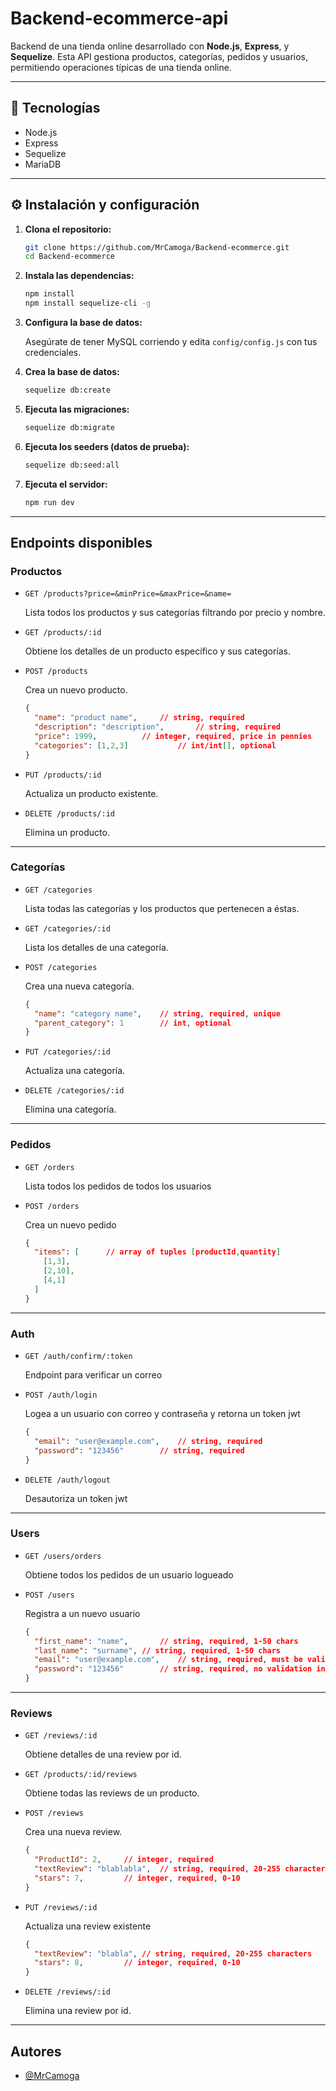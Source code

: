 # Backend-ecommerce-api

Backend de una tienda online desarrollado con **Node.js**, **Express**, y **Sequelize**. Esta API gestiona productos, categorías, pedidos y usuarios, permitiendo operaciones típicas de una tienda online.

---

## 🚀 Tecnologías

- Node.js
- Express
- Sequelize
- MariaDB

---

## ⚙️ Instalación y configuración

1. **Clona el repositorio:**

   ```bash
   git clone https://github.com/MrCamoga/Backend-ecommerce.git
   cd Backend-ecommerce
   ```

2. **Instala las dependencias:**

   ```bash
   npm install
   npm install sequelize-cli -g
   ```

3. **Configura la base de datos:**

   Asegúrate de tener MySQL corriendo y edita `config/config.js` con tus credenciales.

4. **Crea la base de datos:**

   ```bash
   sequelize db:create
   ```

5. **Ejecuta las migraciones:**

   ```bash
   sequelize db:migrate
   ```

6. **Ejecuta los seeders (datos de prueba):**

   ```bash
   sequelize db:seed:all
   ```

7. **Ejecuta el servidor:**

   ```bash
   npm run dev
   ```

---

## Endpoints disponibles

### Productos

- `GET /products?price=&minPrice=&maxPrice=&name=`

  Lista todos los productos y sus categorías filtrando por precio y nombre.

- `GET /products/:id`

  Obtiene los detalles de un producto específico y sus categorías.

- `POST /products`

  Crea un nuevo producto.
  ```json
  {
    "name": "product name",		// string, required
    "description": "description",		// string, required
    "price": 1999,			// integer, required, price in pennies
    "categories": [1,2,3]			// int/int[], optional
  }
  ```

- `PUT /products/:id`

  Actualiza un producto existente.

- `DELETE /products/:id`

  Elimina un producto.

---

### Categorías

- `GET /categories`

  Lista todas las categorías y los productos que pertenecen a éstas.

- `GET /categories/:id`

  Lista los detalles de una categoría.

- `POST /categories`

  Crea una nueva categoría.
  ```json
  {
    "name": "category name",	// string, required, unique
    "parent_category": 1		// int, optional
  }
  ```

- `PUT /categories/:id`

  Actualiza una categoría.

- `DELETE /categories/:id`

  Elimina una categoría.

---

### Pedidos

- `GET /orders`

  Lista todos los pedidos de todos los usuarios

- `POST /orders`

  Crea un nuevo pedido
  ```json
  {
    "items": [		// array of tuples [productId,quantity]
      [1,3],
      [2,10],
      [4,1]
    ]
  }
  ```
---

### Auth

- `GET /auth/confirm/:token`

  Endpoint para verificar un correo

- `POST /auth/login`

  Logea a un usuario con correo y contraseña y retorna un token jwt
  ```json
  {
    "email": "user@example.com",	// string, required
    "password": "123456"		// string, required
  }
  ```

- `DELETE /auth/logout`

  Desautoriza un token jwt

---

### Users

- `GET /users/orders`

  Obtiene todos los pedidos de un usuario logueado

- `POST /users`

  Registra a un nuevo usuario
  ```json
  {
    "first_name": "name",		// string, required, 1-50 chars
    "last_name": "surname",	// string, required, 1-50 chars
    "email": "user@example.com",	// string, required, must be valid email
    "password": "123456"		// string, required, no validation in backend
  }
  ```

---

### Reviews

- `GET /reviews/:id`

  Obtiene detalles de una review por id.

- `GET /products/:id/reviews`

  Obtiene todas las reviews de un producto.

- `POST /reviews`

  Crea una nueva review.
  ```json
  {
    "ProductId": 2,		// integer, required
    "textReview": "blablabla",	// string, required, 20-255 characters
    "stars": 7,			// integer, required, 0-10
  }
  ```

- `PUT /reviews/:id`

  Actualiza una review existente
  ```json
  {
    "textReview": "blabla",	// string, required, 20-255 characters
    "stars": 8,			// integer, required, 0-10
  }
  ```

- `DELETE /reviews/:id`

  Elimina una review por id.

---

## Autores

- [@MrCamoga](https://github.com/MrCamoga)
